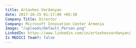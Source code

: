 ```yaml
---
title: Artashes Vardanyan
date: 2017-10-25 01:17:00 +05:30
Company Title: Director
Company: Microsoft Innovation Center Armenia
Image: "/uploads/Default_Person.png"
LinkedIn: https://www.linkedin.com/in/artashesvardanyan/
Is MEDICI Team?: false
---
```


